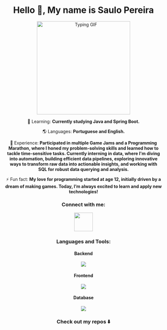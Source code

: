 <h1 align="center">Hello 👋, My name is Saulo Pereira</h1>

<div align="center">
  <img src="https://user-images.githubusercontent.com/74038190/216656977-ef584e23-480a-4d1c-8c3f-7d045910ddc9.gif" alt="Typing GIF" width="300" height="300" />
</div>

<p align="center">🌱 Learning: <strong>Currently studying Java and Spring Boot.</strong></p>
<p align="center">🌎 Languages: <strong>Portuguese and English.</strong></p>
<p align="center">
  📄 Experience: 
  <strong>
    Participated in multiple Game Jams and a Programming Marathon, where I honed my problem-solving skills and learned how to tackle time-sensitive tasks.
    Currently interning in data, where I'm diving into automation, building efficient data pipelines, exploring innovative ways to transform raw data into actionable insights, and working with SQL for robust data querying and analysis.
  </strong>
</p>
<p align="center">⚡ Fun fact: <strong>My love for programming started at age 12, initially driven by a dream of making games. Today, I’m always excited to learn and apply new technologies!</strong></p>

<h3 align="center">Connect with me:</h3>
<p align="center">
  <a href="https://www.linkedin.com/in/saulo-pereira-jesus/" target="_blank" rel="noreferrer">
    <img src="https://skillicons.dev/icons?i=linkedin" width="60" height="60"/>
  </a>
</p>


<h3 align="center">Languages and Tools:</h3>

<h4 align="center">Backend</h4>
<p align="center">
    <img src="https://skillicons.dev/icons?i=py,java,cs,nodejs,django"/>
  </a>
</p>
<h4 align="center">Frontend</h4>
<p align="center">
    <img src="https://skillicons.dev/icons?i=js,ts,react,html,css" />
  </a>
</p>

<h4 align="center">Database</h4>
<p align="center">
    <img src="https://skillicons.dev/icons?i=mysql,sqlite" />
  </a>
</p>

<h3 align="center">Check out my repos ⬇️</h3>

